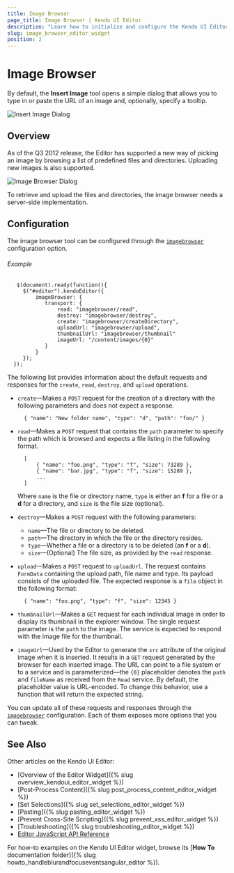 ```yaml
---
title: Image Browser
page_title: Image Browser | Kendo UI Editor
description: "Learn how to initialize and configure the Kendo UI Editor widget."
slug: image_browser_editor_widget
position: 2
---
```


# Image Browser

By default, the **Insert Image** tool opens a simple dialog that allows you to type in or paste the URL of an image and, optionally, specify a tooltip.

![Insert Image Dialog](/controls/editors/editor/editor-insert-image.png)

## Overview

As of the Q3 2012 release, the Editor has supported a new way of picking an image by browsing a list of predefined files and directories. Uploading new images is also supported.

![Image Browser Dialog](/controls/editors/editor/editor-image-browser.png)

To retrieve and upload the files and directories, the image browser needs a server-side implementation.

## Configuration

The image browser tool can be configured through the [`imagebrowser`](/api/javascript/ui/editor#configuration-imageBrowser) configuration option.

###### Example

       $(document).ready(function(){
         $("#editor").kendoEditor({
             imageBrowser: {
                transport: {
                    read: "imagebrowser/read",
                    destroy: "imagebrowser/destroy",
                    create: "imagebrowser/createDirectory",
                    uploadUrl: "imagebrowser/upload",
                    thumbnailUrl: "imagebrowser/thumbnail"
                    imageUrl: "/content/images/{0}"
                }
             }
         });
      });

The following list provides information about the default requests and responses for the `create`, `read`, `destroy`, and `upload` operations.

- `create`&mdash;Makes a `POST` request for the creation of a directory with the following parameters and does not expect a response.

        { "name": "New folder name", "type": "d", "path": "foo/" }

- `read`&mdash;Makes a `POST` request that contains the `path` parameter to specify the path which is browsed and expects a file listing in the following format.

        [
            { "name": "foo.png", "type": "f", "size": 73289 },
            { "name": "bar.jpg", "type": "f", "size": 15289 },
            ...
        ]

    Where `name` is the file or directory name, `type` is either an **f** for a file or a **d** for a directory, and `size` is the file size (optional).

- `destroy`&mdash;Makes a `POST` request with the following parameters:

    - `name`&mdash;The file or directory to be deleted.
    - `path`&mdash;The directory in which the file or the directory resides.
    - `type`&mdash;Whether a file or a directory is to be deleted (an **f** or a **d**).
    - `size`&mdash;(Optional) The file size, as provided by the `read` response.

- `upload`&mdash;Makes a `POST` request to `uploadUrl`. The request contains `FormData` containing the upload path, file name and type. Its payload consists of the uploaded file. The expected response is a `file` object in the following format:

        { "name": "foo.png", "type": "f", "size": 12345 }

- `thumbnailUrl`&mdash;Makes a `GET` request for each individual image in order to display its thumbnail in the explorer window. The single request parameter is the `path` to the image. The service is expected to respond with the image file for the thumbnail.

- `imageUrl`&mdash;Used by the Editor to generate the `src` attribute of the original image when it is inserted. It results in a `GET` request generated by the browser for each inserted image. The URL can point to a file system or to a service and is parameterized&mdash;the `{0}` placeholder denotes the `path` and `fileName` as received from the `Read` service. By default, the placeholder value is URL-encoded. To change this behavior, use a function that will return the expected string.

You can update all of these requests and responses through the [`imagebrowser`](/api/javascript/ui/editor#configuration-imageBrowser) configuration. Each of them exposes more options that you can tweak.

## See Also

Other articles on the Kendo UI Editor:

* [Overview of the Editor Widget]({% slug overview_kendoui_editor_widget %})
* [Post-Process Content]({% slug post_process_content_editor_widget %})
* [Set Selections]({% slug set_selections_editor_widget %})
* [Pasting]({% slug pasting_editor_widget %})
* [Prevent Cross-Site Scripting]({% slug prevent_xss_editor_widget %})
* [Troubleshooting]({% slug troubleshooting_editor_widget %})
* [Editor JavaScript API Reference](/api/javascript/ui/editor)

For how-to examples on the Kendo UI Editor widget, browse its [**How To** documentation folder]({% slug howto_handleblurandfocuseventsangular_editor %}).
